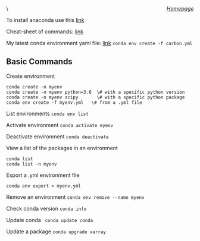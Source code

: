 <a href="https://sharma-bharat.github.io/" style="float: right;
">*Homepage*</a> \

To install anaconda use this [link](https://docs.anaconda.com/anaconda/install/index.html)

Cheat-sheet of commands: [link](conda-cheatsheet.pdf)

My latest conda environment yaml file: [link](carbon.yml)
`conda env create -f carbon.yml `

## Basic Commands

Create environment

```
conda create -n myenv
conda create -n myenv python=3.6  \# with a specific python version
conda create -n myenv scipy       \# with a specific python package
conda env create -f myenv.yml   \# from a .yml file
```

List environments
```conda env list```

Activate environment
```conda activate myenv```

Deactivate environment
```conda deactivate```

View a list of the packages in an environment
```
conda list
conda list -n myenv
```

Export a .yml environment file
```
conda env export > myenv.yml
```

Remove an environment
```conda env remove --name myenv```

Check conda version
```conda info```

Update conda
``` conda update conda```

Update a package
```conda upgrade xarray```